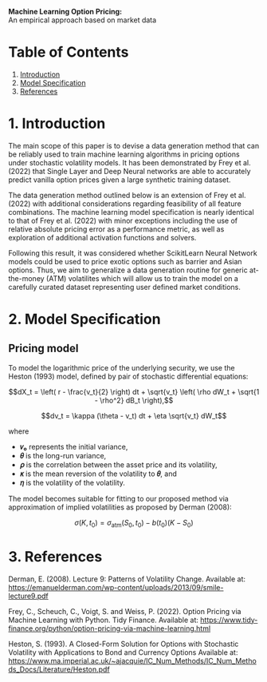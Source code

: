 **Machine Learning Option Pricing:**  
An empirical approach based on market data


# Table of Contents
1. [Introduction](#introduction)
2. [Model Specification](#model-specification)
3. [References](#references)


# 1. Introduction

The main scope of this paper is to devise a data generation method that can be reliably used to train machine learning algorithms in pricing options under stochastic volatility models. It has been demonstrated by Frey et al. (2022) that Single Layer and Deep Neural networks are able to accurately predict vanilla option prices given a large synthetic training dataset. 

The data generation method outlined below is an extension of Frey et al. (2022) with additional considerations regarding feasibility of all feature combinations. The machine learning model specification is nearly identical to that of Frey et al. (2022) with minor exceptions including the use of relative absolute pricing error as a performance metric, as well as exploration of additional activation functions and solvers.

Following this result, it was considered whether ScikitLearn Neural Network models could be used to price exotic options such as barrier and Asian options. Thus, we aim to generalize a data generation routine for generic at-the-money (ATM) volatilites which will allow us to train the model on a carefully curated dataset representing user defined market conditions.


# 2. Model Specification

## Pricing model

To model the logarithmic price of the underlying security, we use the Heston (1993) model, defined by pair of stochastic differential equations:

```math
dX_t = \left( r - \frac{v_t}{2} \right) dt + \sqrt{v_t} \left( \rho dW_t + \sqrt{1 - \rho^2} dB_t \right),
```

```math
dv_t = \kappa (\theta - v_t) dt + \eta \sqrt{v_t} dW_t
```
where
- **𝑣₀** represents the initial variance,
- **𝜃** is the long-run variance,
- **𝜌** is the correlation between the asset price and its volatility,
- **𝜅** is the mean reversion of the volatility to **𝜃**, and
- **𝜂** is the volatility of the volatility.
  
The model becomes suitable for fitting to our proposed method via approximation of implied volatilities as proposed by Derman (2008):
```math
\sigma(K, t_0) = \sigma_{\text{atm}}(S_0, t_0) - b(t_0)(K - S_0)
```

# 3. References
Derman, E. (2008). Lecture 9: Patterns of Volatility Change. Available at: https://emanuelderman.com/wp-content/uploads/2013/09/smile-lecture9.pdf 

Frey, C., Scheuch, C., Voigt, S. and Weiss, P. (2022). Option Pricing via Machine Learning with Python. Tidy Finance. 
Available at: https://www.tidy-finance.org/python/option-pricing-via-machine-learning.html

Heston, S. (1993). A Closed-Form Solution for Options with Stochastic Volatility with Applications to Bond and Currency Options 
Available at: https://www.ma.imperial.ac.uk/~ajacquie/IC_Num_Methods/IC_Num_Methods_Docs/Literature/Heston.pdf
